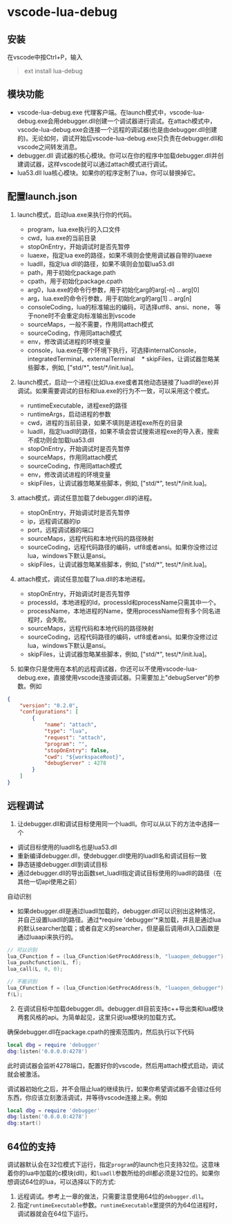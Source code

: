 # vscode-lua-debug

## 安装
在vscode中按Ctrl+P，输入
> ext install lua-debug

## 模块功能
* vscode-lua-debug.exe 代理客户端。在launch模式中，vscode-lua-debug.exe会用debugger.dll创建一个调试器进行调试。在attach模式中，vscode-lua-debug.exe会连接一个远程的调试器(也是由debugger.dll创建的)。无论如何，调试开始后vscode-lua-debug.exe只负责在debugger.dll和vscode之间转发消息。
* debugger.dll 调试器的核心模块。你可以在你的程序中加载debugger.dll并创建调试器，这样vscode就可以通过attach模式进行调试。
* lua53.dll lua核心模块。如果你的程序定制了lua，你可以替换掉它。

## 配置launch.json

1. launch模式，启动lua.exe来执行你的代码。

    * program，lua.exe执行的入口文件 
    * cwd，lua.exe的当前目录
    * stopOnEntry，开始调试时是否先暂停
    * luaexe，指定lua exe的路径，如果不填则会使用调试器自带的luaexe
    * luadll，指定lua dll的路径，如果不填则会加载lua53.dll
    * path，用于初始化package.path
    * cpath，用于初始化package.cpath
    * arg0，lua.exe的命令行参数，用于初始化arg的arg[-n] .. arg[0]
    * arg，lua.exe的命令行参数，用于初始化arg的arg[1] .. arg[n]
    * consoleCoding，lua的标准输出的编码，可选择utf8、ansi、none， 等于none时不会重定向标准输出到vscode
    * sourceMaps，一般不需要，作用同attach模式
    * sourceCoding，作用同attach模式
    * env，修改调试进程的环境变量
    * console，lua.exe在哪个环境下执行，可选择internalConsole，integratedTerminal，externalTerminal
    * skipFiles，让调试器忽略某些脚本，例如, ["std/\*", test/\*/init.lua]。

2. launch模式，启动一个进程(比如lua.exe或者其他动态链接了luadll的exe)并调试。如果需要调试的目标和lua.exe的行为不一致，可以采用这个模式。

    * runtimeExecutable，进程exe的路径
    * runtimeArgs，启动进程的参数
    * cwd，进程的当前目录，如果不填则是进程exe所在的目录
    * luadll，指定luadll的路径，如果不填会尝试搜索进程exe的导入表，搜索不成功则会加载lua53.dll
    * stopOnEntry，开始调试时是否先暂停
    * sourceMaps，作用同attach模式
    * sourceCoding，作用同attach模式
    * env，修改调试进程的环境变量
    * skipFiles，让调试器忽略某些脚本，例如, ["std/\*", test/\*/init.lua]。

3. attach模式，调试任意加载了debugger.dll的进程。

    * stopOnEntry，开始调试时是否先暂停
    * ip，远程调试器的ip
    * port，远程调试器的端口
    * sourceMaps，远程代码和本地代码的路径映射
    * sourceCoding，远程代码路径的编码，utf8或者ansi。如果你没修过过lua，windows下默认是ansi。
    * skipFiles，让调试器忽略某些脚本，例如, ["std/\*", test/\*/init.lua]。

4. attach模式，调试任意加载了lua.dll的本地进程。

    * stopOnEntry，开始调试时是否先暂停
    * processId，本地进程的Id，processId和processName只需其中一个。
    * processName，本地进程的Name，使用processName但有多个同名进程时，会失败。
    * sourceMaps，远程代码和本地代码的路径映射
    * sourceCoding，远程代码路径的编码，utf8或者ansi。如果你没修过过lua，windows下默认是ansi。
    * skipFiles，让调试器忽略某些脚本，例如, ["std/\*", test/\*/init.lua]。

5. 如果你只是使用在本机的远程调试器，你还可以不使用vscode-lua-debug.exe，直接使用vscode连接调试器。只需要加上"debugServer"的参数。例如

```json
{
    "version": "0.2.0",
    "configurations": [
        {
            "name": "attach",
            "type": "lua",
            "request": "attach",
            "program": "",
            "stopOnEntry": false,
            "cwd": "${workspaceRoot}",
            "debugServer" : 4278
        }
    ]
}
```

## 远程调试

1. 让debugger.dll和调试目标使用同一个luadll。你可以从以下的方法中选择一个
* 调试目标使用的luadll名也是lua53.dll
* 重新编译debugger.dll，使debugger.dll使用的luadll名和调试目标一致
* 静态链接debugger.dll到调试目标
* 通过debugger.dll的导出函数set_luadll指定调试目标使用的luadll的路径（在其他一切api使用之前）

自动识别
* 如果debugger.dll是通过luadll加载的，debugger.dll可以识别出这种情况，并自己设置luadll的路径。通过*require 'debugger'*来加载，并且是通过lua的默认searcher加载；或者自定义的searcher，但是最后调用dll入口函数是通过luaapi来执行的。
```c
// 可以识别
lua_CFunction f = (lua_CFunction)GetProcAddress(h, "luaopen_debugger");
lua_pushcfunction(L, f);
lua_call(L, 0, 0);

// 不能识别
lua_CFunction f = (lua_CFunction)GetProcAddress(h, "luaopen_debugger");
f(L);
```

2. 在调试目标中加载debugger.dll。debugger.dll目前支持c++导出类和lua模块两套风格的api。为简单起见，这里只说lua模块的加载方式。

确保debugger.dll在package.cpath的搜索范围内，然后执行以下代码
```lua
local dbg = require 'debugger'
dbg:listen('0.0.0.0:4278')
```
此时调试器会监听4278端口，配置好你的vscode，然后用attach模式启动，调试就会被激活。

调试器初始化之后，并不会阻止lua的继续执行，如果你希望调试器不会错过任何东西，你应该立刻激活调试，并等待vscode连接上来。例如
```lua
local dbg = require 'debugger'
dbg:listen('0.0.0.0:4278')
dbg:start()
```
## 64位的支持

调试器默认会在32位模式下运行，指定`program`的launch也只支持32位。这意味着你的lua中加载的c模块(dll)，和`luadll`参数所给的dll都必须是32位的。如果你想调试64位的lua，可以选择以下的方式:

1. 远程调试。参考上一章的做法，只需要注意使用64位的`debugger.dll`。
2. 指定`runtimeExecutable`参数。`runtimeExecutable`里提供的为64位进程时，调试器就会在64位下运行。

